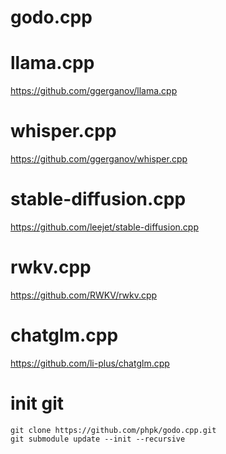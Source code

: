 # godo.cpp


# llama.cpp
https://github.com/ggerganov/llama.cpp

# whisper.cpp
https://github.com/ggerganov/whisper.cpp

# stable-diffusion.cpp
https://github.com/leejet/stable-diffusion.cpp

# rwkv.cpp
https://github.com/RWKV/rwkv.cpp

# chatglm.cpp
https://github.com/li-plus/chatglm.cpp

# init git
```
git clone https://github.com/phpk/godo.cpp.git
git submodule update --init --recursive
```